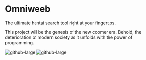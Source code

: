 # Omniweeb

The ultimate hentai search tool right at your fingertips. 

This project will be the genesis of the new coomer era. Behold, the deterioration of modern society as it unfolds with the power of programming. 

![github-large](https://assets.change.org/photos/9/sa/rk/YdSaRKQXtqjDOnP-800x450-noPad.jpg?1552523223)
![github-large](https://media.tenor.com/images/f341b5de5984033512b276c369dcd05a/tenor.gif)
